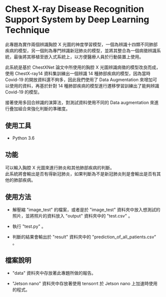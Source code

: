 # Chest X-ray Disease Recognition Support System by Deep Learning Technique
此專題為實作兩個辨識胸腔 X 光圖的神度學習模型，一個為辨識十四類不同肺部疾病的模型，另一個則為專門辨識新冠肺炎的模型，並將其整合為一個病徵辨識系統，最後將其移植至嵌入式系統上，以方便醫療人員於行動裝置上使用。<br>

此系統是基於 ChestXNet 論文中所使用的胸腔 X 光圖辨識病徵的模型改良而成，使用 ChestX-ray14 資料集訓練出一個辨識 14 種肺部疾病的模型，因為當時 Covid-19 的開放資料還不夠多，因此我們使用了 Data Augmentation 來增加可以使用的資料，再基於針對 14 種肺部疾病的模型進行遷移學習訓練出了能夠辨識 Covid-19 的模型。<br>

接著使用多回合辨識的演算法，對測試資料使用不同的  Data augmentation 來進行疊加組合來強化判斷的準確度。<br>

## 使用工具
* Python 3.6

## 功能
可以輸入胸腔 X 光圖來進行肺炎和其他肺部疾病的判斷。<br>
此系統將會輸出是否有得新冠肺炎，如果判斷為不是新冠肺炎則是會輸出是否有其他的肺部疾病。

## 使用方法
* 解壓縮 "image_test" 的檔案，或者是於 "image_test" 資料夾中放入想測試的照片，並將照片的資料放入 "output" 資料夾中的 "test.csv" 。<br>

* 執行 "test.py" 。<br>

* 判斷的結果會輸出於 "result" 資料夾中的 "prediction_of_all_patients.csv" 。

## 檔案說明

* "data" 資料夾中存放著此專題所做的報告。 

* "Jetson nano" 資料夾中存放著使用 tensorrt 於 Jetson nano 上加速時使用的程式。
